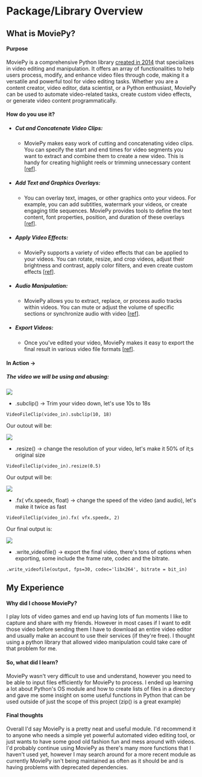 # Package/Library Overview

## What is MoviePy?

#### Purpose
 MoviePy is a comprehensive Python library [created in 2014](https://github.com/Zulko/moviepy/releases?page=2) that specializes in video editing and manipulation. It offers an array of functionalities to help users process, modify, and enhance video files through code, making it a versatile and powerful tool for video editing tasks. Whether you are a content creator, video editor, data scientist, or a Python enthusiast, MoviePy can be used to automate video-related tasks, create custom video effects, or generate video content programmatically.

#### How do you use it?
* ##### Cut and Concatenate Video Clips:
    * MoviePy makes easy work of cutting and concatenating video clips. You can specify the start and end times for video segments you want to extract and combine them to create a new video. This is handy for creating highlight reels or trimming unnecessary content [[ref](https://pypi.org/project/moviepy/)].

* ##### Add Text and Graphics Overlays:
    * You can overlay text, images, or other graphics onto your videos. For example, you can add subtitles, watermark your videos, or create engaging title sequences. MoviePy provides tools to define the text content, font properties, position, and duration of these overlays [[ref](https://pypi.org/project/moviepy/)].

* ##### Apply Video Effects:
    * MoviePy supports a variety of video effects that can be applied to your videos. You can rotate, resize, and crop videos, adjust their brightness and contrast, apply color filters, and even create custom effects [[ref](https://pypi.org/project/moviepy/)].

* ##### Audio Manipulation:
    * MoviePy allows you to extract, replace, or process audio tracks within videos. You can mute or adjust the volume of specific sections or synchronize audio with video [[ref](https://pypi.org/project/moviepy/)]. 

* ##### Export Videos:
    * Once you've edited your video, MoviePy makes it easy to export the final result in various video file formats [[ref](https://pypi.org/project/moviepy/)]. 

#### In Action ->

##### The video we will be using and abusing:

[![](https://img.youtube.com/vi/UsfGvwqZkAw/0.jpg)](https://www.youtube.com/watch?v=UsfGvwqZkAw)

* .subclip() -> Trim your video down, let's use 10s to 18s
```
VideoFileClip(video_in).subclip(10, 18)
```
Our outout will be:

[![](https://img.youtube.com/vi/dIk3UwDGtV4/0.jpg)](https://www.youtube.com/watch?v=dIk3UwDGtV4)

* .resize() -> change the resolution of your video, let's make it 50% of it;s original size
```
VideoFileClip(video_in).resize(0.5)
```
Our output will be:

[![](https://img.youtube.com/vi/NzRGIbJyMqE/0.jpg)](https://www.youtube.com/watch?v=NzRGIbJyMqE)

* .fx( vfx.speedx, float) -> change the speed of the video (and audio), let's make it twice as fast
```
VideoFileClip(video_in).fx( vfx.speedx, 2) 
```
Our final output is:

[![](https://img.youtube.com/vi/kGO77z4ExRE/0.jpg)](https://www.youtube.com/watch?v=kGO77z4ExRE)

* .write_videofile() -> export the final video, there's tons of options when exporting, some include the frame rate, codec and the bitrate.

```
.write_videofile(output, fps=30, codec='libx264', bitrate = bit_in)
```


## My Experience

#### Why did I choose MoviePy?
 I play lots of video games and end up having lots of fun moments I like to capture and share with my friends. However in most cases if I want to edit those video before sending them I have to download an entire video editor and usually make an account to use their services (if they're free). I thought using a python library that allowed video manipulation could take care of that problem for me.

 #### So, what did I learn?
 MoviePy wasn't very difficult to use and understand, however you need to be able to input files efficiently for MoviePy to process. I ended up learning a lot about Python's OS module and how to create lists of files in a directory and gave me some insight on some useful functions in Python that can be used outside of just the scope of this project (zip() is a great example) 

 #### Final thoughts
 Overall I'd say MoviePy is a pretty neat and useful module. I'd recommend it to anyone who needs a simple yet powerful automated video editing tool, or just wants to have some good old fashion fun and mess around with videos. I'd probably continue using MoviePy as there's many more functions that I haven't used yet, however I may search around for a more recent module as currently MoviePy isn't being maintained as often as it should be and is having problems with deprecated dependencies.

